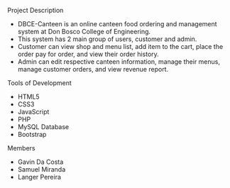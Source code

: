 
Project Description
- DBCE-Canteen is an online canteen food ordering and management system at Don Bosco College of Engineering.
- This system has 2 main group of users, customer and admin. 
- Customer can view shop and menu list, add item to the cart, place the order pay for order, and view their order history.
- Admin can edit respective canteen information, manage their menus, manage customer orders, and view revenue report.

Tools of Development
- HTML5
- CSS3
- JavaScript
- PHP
- MySQL Database
- Bootstrap

Members
- Gavin Da Costa
- Samuel Miranda
- Langer Pereira

